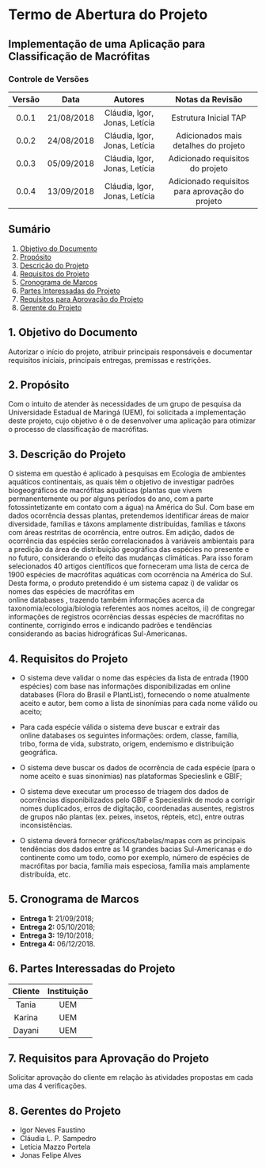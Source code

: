 # Termo de Abertura do Projeto

## Implementação de uma Aplicação para Classificação de Macrófitas

### Controle de Versões
| Versão | Data | Autores | Notas da Revisão
|:--:|:--:|:--:|:--:|
| 0.0.1 | 21/08/2018 | Cláudia, Igor, Jonas, Letícia | Estrutura Inicial TAP |
| 0.0.2 | 24/08/2018 | Cláudia, Igor, Jonas, Letícia | Adicionados mais detalhes do projeto |
| 0.0.3 | 05/09/2018 | Cláudia, Igor, Jonas, Letícia | Adicionado requisitos do projeto |
| 0.0.4 | 13/09/2018 | Cláudia, Igor, Jonas, Letícia | Adicionado requisitos para aprovação do projeto |
## Sumário
1. [Objetivo do Documento](#od)
2. [Propósito](#prop)
3. [Descrição do Projeto](#desc)<!-- 4. [Objetivos do Projeto e Critérios de Sucesso](#obj) -->
4. [Requisitos do Projeto](#req)<!-- 6. [Escopo Preliminar](#escopo) --><!-- 7. [Principais Riscos do Projeto](#riscos) --><!-- 8. [Principais Entregas](#entregas) -->
5. [Cronograma de Marcos](#marcos)
6. [Partes Interessadas do Projeto](#pip)
7. [Requisitos para Aprovação do Projeto](#aprov)
8. [Gerente do Projeto](#ger)

<div id='od' />

## 1. Objetivo do Documento
Autorizar o início do projeto, atribuir principais responsáveis e documentar requisitos iniciais, principais entregas, premissas e restrições.

<div id='prop' />

## 2. Propósito
Com o intuito de atender às necessidades de um grupo de pesquisa da Universidade Estadual de Maringá (UEM), foi solicitada a implementação deste projeto, cujo objetivo é o de desenvolver uma aplicação para otimizar o processo de classificação de macrófitas.

<div id='desc' />
 
## 3. Descrição do Projeto
O sistema em questão é aplicado à pesquisas em Ecologia de ambientes aquáticos continentais, as quais têm o objetivo de investigar padrões
biogeográficos de macrófitas aquáticas (plantas que vivem permanentemente ou
por alguns períodos do ano, com a parte fotossintetizante em contato com a água)
na América do Sul. Com base em dados ocorrência dessas plantas, pretendemos
identificar áreas de maior diversidade, famílias e táxons amplamente distribuídas,
famílias e táxons com áreas restritas de ocorrência, entre outros. Em adição, dados
de ocorrência das espécies serão correlacionados à variáveis ambientais para a
predição da área de distribuição geográfica das espécies no presente e no futuro,
considerando o efeito das mudanças climáticas. Para isso foram selecionados 40
artigos   científicos   que   forneceram   uma   lista   de   cerca   de   1900   espécies   de
macrófitas aquáticas com ocorrência na América do Sul. Desta forma, o produto
pretendido é um sistema capaz i) de validar os nomes das espécies de macrófitas
em   
online databases
,   trazendo   também   informações   acerca   da
taxonomia/ecologia/biologia   referentes   aos   nomes   aceitos,   ii)   de   congregar
informações de registros ocorrências dessas espécies de macrófitas no continente,
corrigindo   erros   e   indicando   padrões   e   tendências   considerando   as   bacias
hidrográficas Sul-Americanas. 

<!-- <div id='obj' />

## Objetivos do Projeto (SMART) e Critérios de Sucesso
A definir. -->

<div id='req' />

## 4. Requisitos do Projeto
- O sistema deve validar o nome das espécies da lista de entrada (1900
espécies) com base nas informações disponibilizadas 
em online databases
 (Flora
do Brasil e PlantList), fornecendo o nome atualmente aceito e autor, bem como a
lista de sinonímias para cada nome válido ou aceito;

- Para   cada   espécie   válida   o   sistema   deve   buscar   e   extrair   das  
online
databases
 os seguintes informações: ordem, classe, família, tribo, forma de vida,
substrato, origem, endemismo e distribuição geográfica.

- O sistema deve buscar os dados de ocorrência de cada espécie (para o nome
aceito e suas sinonímias) nas plataformas Specieslink e GBIF;  

- O sistema deve executar um processo de triagem dos dados de ocorrências
disponibilizados pelo GBIF e Specieslink de modo a corrigir nomes duplicados,
erros de digitação, coordenadas ausentes, registros de grupos não plantas (ex.
peixes, insetos, répteis, etc), entre outras inconsistências.

- O sistema deverá fornecer gráficos/tabelas/mapas com as principais tendências dos dados   entre   as   14   grandes   bacias   Sul-Americanas   e   do
continente como um todo, como por exemplo, número de espécies de macrófitas
por bacia, família mais especiosa, família mais amplamente distribuída, etc. 

<!-- <div id='escopo' />

## Escopo Preliminar
A definir.

<div id='riscos' />

## Principais Riscos do Projeto
A definir.

<div id="entregas" /> 

## Principais Entregas
Detalhes a definir
-->

<div id="marcos" />

## 5. Cronograma de Marcos
+ **Entrega 1:** 21/09/2018;
+ **Entrega 2:** 05/10/2018;
+ **Entrega 3:** 19/10/2018;
+ **Entrega 4:** 06/12/2018.

<div id="pip" />

## 6. Partes Interessadas do Projeto
| Cliente | Instituição
|:--:|:--:|
| Tania | UEM |
| Karina | UEM |
| Dayani | UEM |

<div id="aprov" />

## 7. Requisitos para Aprovação do Projeto
Solicitar aprovação do cliente em relação às atividades propostas em cada uma das 4 verificações.

<div id="ger" />

## 8. Gerentes do Projeto

- Igor Neves Faustino
- Cláudia L. P. Sampedro
- Letícia Mazzo Portela
- Jonas Felipe Alves